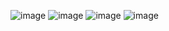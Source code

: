 ![image](https://github.com/user-attachments/assets/8ceaa8bb-d6e2-46ab-8b0c-ddbbb5ae4dea)
![image](https://github.com/user-attachments/assets/afdfc6d6-14ac-457f-a02b-d0e00842377b)
![image](https://github.com/user-attachments/assets/4a5d25a6-f4cc-4fc1-b4d8-3b3ba69c9451)
![image](https://github.com/user-attachments/assets/f14f20e6-dfa6-49b7-92df-84bd62a2748b)

